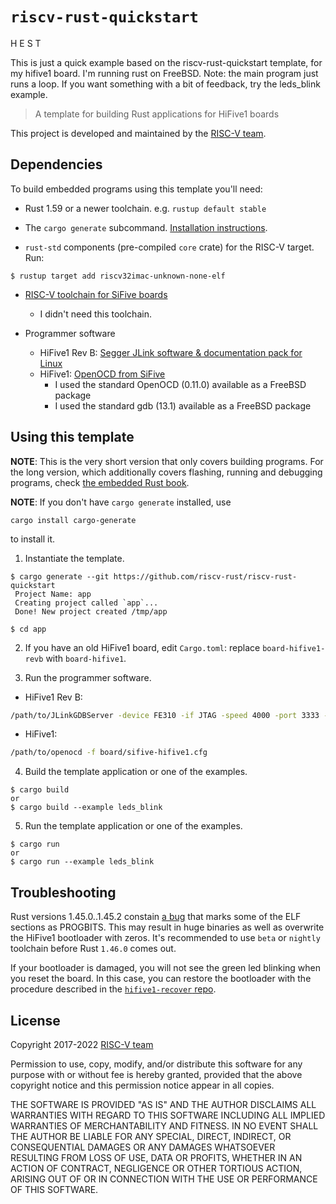 # `riscv-rust-quickstart`

H E S T

This is just a quick example based on the riscv-rust-quickstart template, for my hifive1 board. I'm running rust on FreeBSD.
Note: the main program just runs a loop. If you want something with a bit of feedback, try the leds_blink example.

> A template for building Rust applications for HiFive1 boards

This project is developed and maintained by the [RISC-V team][team].

## Dependencies

To build embedded programs using this template you'll need:

- Rust 1.59 or a newer toolchain. e.g. `rustup default stable`

- The `cargo generate` subcommand. [Installation
  instructions](https://github.com/ashleygwilliams/cargo-generate#installation).

- `rust-std` components (pre-compiled `core` crate) for the RISC-V target. Run:

``` console
$ rustup target add riscv32imac-unknown-none-elf
```

- [RISC-V toolchain for SiFive boards](https://static.dev.sifive.com/dev-tools/riscv64-unknown-elf-gcc-8.1.0-2019.01.0-x86_64-linux-ubuntu14.tar.gz)
  * I didn't need this toolchain.

- Programmer software
  * HiFive1 Rev B: [Segger JLink software & documentation pack for Linux](https://www.segger.com/downloads/jlink/)
  * HiFive1: [OpenOCD from SiFive](https://static.dev.sifive.com/dev-tools/riscv-openocd-0.10.0-2019.02.0-x86_64-linux-ubuntu14.tar.gz) 
    - I used the standard OpenOCD (0.11.0) available as a FreeBSD package
    - I used the standard gdb (13.1) available as a FreeBSD package

## Using this template

**NOTE**: This is the very short version that only covers building programs. For
the long version, which additionally covers flashing, running and debugging
programs, check [the embedded Rust book](https://rust-embedded.github.io/book).


**NOTE**: If you don't have `cargo generate` installed, use

    cargo install cargo-generate

to install it. 


1. Instantiate the template.

``` console
$ cargo generate --git https://github.com/riscv-rust/riscv-rust-quickstart
 Project Name: app
 Creating project called `app`...
 Done! New project created /tmp/app

$ cd app
```

2. If you have an old HiFive1 board, edit `Cargo.toml`:
replace `board-hifive1-revb` with `board-hifive1`.

3. Run the programmer software.
  * HiFive1 Rev B:
```sh
/path/to/JLinkGDBServer -device FE310 -if JTAG -speed 4000 -port 3333 -nogui
```
  * HiFive1:
```sh
/path/to/openocd -f board/sifive-hifive1.cfg
```

4. Build the template application or one of the examples.

``` console
$ cargo build
or
$ cargo build --example leds_blink
```

5. Run the template application or one of the examples.

``` console
$ cargo run
or
$ cargo run --example leds_blink
```

## Troubleshooting

Rust versions 1.45.0..1.45.2 constain [a bug](https://github.com/icebreaker-fpga/icebreaker-litex-examples/issues/6#issuecomment-667601893) that marks some of the ELF sections as PROGBITS.
This may result in huge binaries as well as overwrite the HiFive1 bootloader with zeros. It's recommended to use `beta` or `nightly` toolchain before Rust `1.46.0` comes out.

If your bootloader is damaged, you will not see the green led blinking when you reset the board. In this case, you can restore the bootloader with the procedure described in the [`hifive1-recover` repo](https://github.com/riscv-rust/hifive1-recover/).


## License
Copyright 2017-2022 [RISC-V team][team]

Permission to use, copy, modify, and/or distribute this software for any purpose
with or without fee is hereby granted, provided that the above copyright notice
and this permission notice appear in all copies.

THE SOFTWARE IS PROVIDED "AS IS" AND THE AUTHOR DISCLAIMS ALL WARRANTIES WITH
REGARD TO THIS SOFTWARE INCLUDING ALL IMPLIED WARRANTIES OF MERCHANTABILITY AND
FITNESS. IN NO EVENT SHALL THE AUTHOR BE LIABLE FOR ANY SPECIAL, DIRECT,
INDIRECT, OR CONSEQUENTIAL DAMAGES OR ANY DAMAGES WHATSOEVER RESULTING FROM LOSS
OF USE, DATA OR PROFITS, WHETHER IN AN ACTION OF CONTRACT, NEGLIGENCE OR OTHER
TORTIOUS ACTION, ARISING OUT OF OR IN CONNECTION WITH THE USE OR PERFORMANCE OF
THIS SOFTWARE.

[team]: https://github.com/rust-embedded/wg#the-risc-v-team
